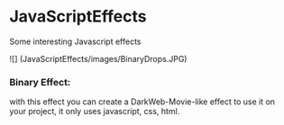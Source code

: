 # JavaScriptEffects
Some interesting Javascript effects

![] (JavaScriptEffects/images/BinaryDrops.JPG)

### Binary Effect: 
with this effect you can create a DarkWeb-Movie-like effect to use it on your project, it only uses javascript, css, html.
